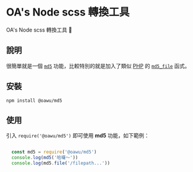 # OA's Node scss 轉換工具

OA's Node scss 轉換工具 📝


## 說明
很簡單就是一個 [`md5`](https://zh.wikipedia.org/zh-tw/MD5) 功能，比較特別的就是加入了類似 [PHP](https://zh.wikipedia.org/zh-tw/PHP) 的 [`md5_file`](https://www.php.net/manual/zh/function.md5-file.php) 函式。

## 安裝

```shell
npm install @oawu/md5
```


## 使用

引入 `require('@oawu/md5')` 即可使用 **md5** 功能，如下範例：

```javascript

  const md5 = require('@oawu/md5')
  console.log(md5('哈囉～'))
  console.log(md5.file('/filepath...'))

```
